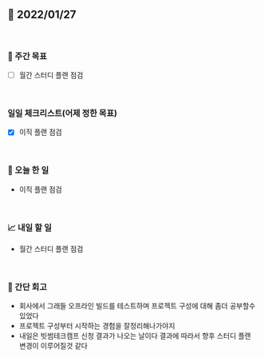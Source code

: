 ## 📅 2022/01/27

<br/>

### 🏹 주간 목표

- [ ] 월간 스터디 플랜 점검


<br/>

### 일일 체크리스트(어제 정한 목표)

- [x] 이직 플랜 점검

<br/>

### 💯 오늘 한 일

- 이직 플랜 점검

<br/>

### 📈 내일 할 일

- 월간 스터디 플랜 점검

<br/>

### 🧐 간단 회고

- 회사에서 그래들 오프라인 빌드를 테스트하며 프로젝트 구성에 대해 좀더 공부할수 있었다
- 프로젝트 구성부터 시작하는 경험을 잘정리해나가야지
- 내일은 빗썸테크캠프 신청 결과가 나오는 날이다 결과에 따라서 향후 스터디 플랜 변경이 이루어질것 같다
